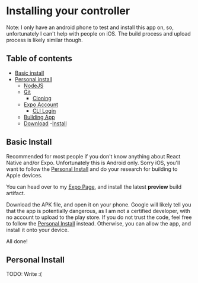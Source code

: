 # Installing your controller
Note: I only have an android phone to test and install this app on, so, unfortunately I can't help with people on iOS. The build process and upload process is likely similar though.

## Table of contents

- [Basic install](#basic-install)
- [Personal install](#personal-install)
  - [NodeJS](#nodejs)
  - [Git](#git)
    - [Cloning](#cloning)
  - [Expo Account](#expo)
    - [CLI Login](#cli-login)
  - [Building App](#building-the-app)
  - [Download](#download-the-build)
    -[Install](#install-the-app)

## Basic Install
Recommended for most people if you don't know anything about React Native and/or Expo. Unfortunately this is Android only. Sorry iOS, you'll want to follow the [Personal Install]() and do your research for building to Apple devices.

You can head over to my [Expo Page](https://expo.dev/accounts/maxisthemoose/projects/winkduino/builds), and install the latest **preview** build artifact. 

Download the APK file, and open it on your phone. Google will likely tell you that the app is potentially dangerous, as I am not a certified developer, with no account to upload to the play store. If you do not trust the code, feel free to follow the [Personal Install]() instead. Otherwise, you can allow the app, and install it onto your device.

All done!


## Personal Install
TODO: Write :(